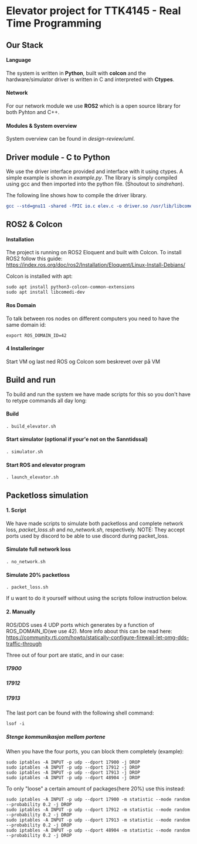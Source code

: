# Elevator project for TTK4145 - Real Time Programming

## Our Stack
#### Language
The system is written in **Python**, built with **colcon** and the hardware/simulator driver is written in C and interpreted with **Ctypes**.

#### Network
For our network module we use **ROS2** which is a open source library for both Pyhton and C++.

#### Modules & System overview
System overview can be found in *design-review/uml*.

## Driver module - C to Python
We use the driver interface provided and interface with it using ctypes.
A simple example is shown in *example.py*. The library is simply compiled using gcc
and then imported into the python file. (Shoutout to *sindrehan*).

The following line shows how to compile the driver library.

``` cmake
gcc --std=gnu11 -shared -fPIC io.c elev.c -o driver.so /usr/lib/libcomedi.so
```

## ROS2 & Colcon

#### Installation
The project is running on ROS2 Eloquent and built with Colcon. To install ROS2 follow this guide:
https://index.ros.org/doc/ros2/Installation/Eloquent/Linux-Install-Debians/

Colcon is installed with apt:

```
sudo apt install python3-colcon-common-extensions
sudo apt install libcomedi-dev
```

#### Ros Domain
To talk between ros nodes on different computers you need to have the same domain id:
```
export ROS_DOMAIN_ID=42
```

#### 4 Installeringer
Start VM og last ned ROS og Colcon som beskrevet over på VM

## Build and run
To build and run the system we have made scripts for this so you don't have to retype commands all day long:

#### Build
```
. build_elevator.sh
```
#### Start simulator (optional if your'e not on the Sanntidssal)
```
. simulator.sh
```
#### Start ROS and elevator program
```
. launch_elevator.sh
```

## Packetloss simulation
#### 1. Script
We have made scripts to simulate both packetloss and complete network loss, *packet_loss.sh* and *no_network.sh*, respectively.
NOTE: They accept ports used by discord to be able to use discord during packet_loss.

#### Simulate full network loss
```
. no_network.sh
```
#### Simulate 20% packetloss
```
. packet_loss.sh
```


If u want to do it yourself without using the scripts follow instruction below.

#### 2.  Manually
ROS/DDS uses 4 UDP ports which generates by a function of ROS_DOMAIN_ID(we use 42). More info about this can be read here:
https://community.rti.com/howto/statically-configure-firewall-let-omg-dds-traffic-through

Three out of four port are static, and in our case:
##### 17900
##### 17912
##### 17913

The last port can be found with the following shell command:
```
lsof -i
```
##### Stenge kommunikasjon mellom portene
When you have the four ports, you can block them completely (example):
```
sudo iptables -A INPUT -p udp --dport 17900 -j DROP
sudo iptables -A INPUT -p udp --dport 17912 -j DROP
sudo iptables -A INPUT -p udp --dport 17913 -j DROP
sudo iptables -A INPUT -p udp --dport 48904 -j DROP

```
To only "loose" a certain amount of packages(here 20%) use this instead:
```
sudo iptables -A INPUT -p udp --dport 17900 -m statistic --mode random --probability 0.2 -j DROP
sudo iptables -A INPUT -p udp --dport 17912 -m statistic --mode random --probability 0.2 -j DROP
sudo iptables -A INPUT -p udp --dport 17913 -m statistic --mode random --probability 0.2 -j DROP
sudo iptables -A INPUT -p udp --dport 48904 -m statistic --mode random --probability 0.2 -j DROP

```
